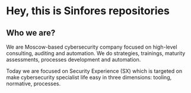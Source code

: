 # Hey, this is Sinfores repositories

## Who we are?

We are Moscow-based cybersecurity company focused on high-level consulting, auditing and automation. We do strategies, trainings, maturity assessments, processes development and automation.

Today we are focused on Security Experience (SX) which is targeted on make cybersecurity specialist life easy in three dimensions: tooling, normative, processes.
